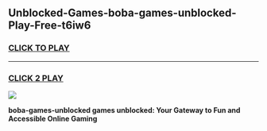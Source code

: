 
## Unblocked-Games-boba-games-unblocked-Play-Free-t6iw6
<h3>
<a href="https://premium76.site?title=boba-games-unblocked&ref=21A">CLICK TO PLAY</a></h3>
<hr>

<h3>
<a href="https://premium76.site?title=boba-games-unblocked&ref=21A">CLICK 2 PLAY</a>
  
</h3>

<a href="https://premium76.site?title=boba-games-unblocked&ref=21A"><img src="https://clearcache.store/games.png"></a>


**boba-games-unblocked games unblocked: Your Gateway to Fun and Accessible Online Gaming**
